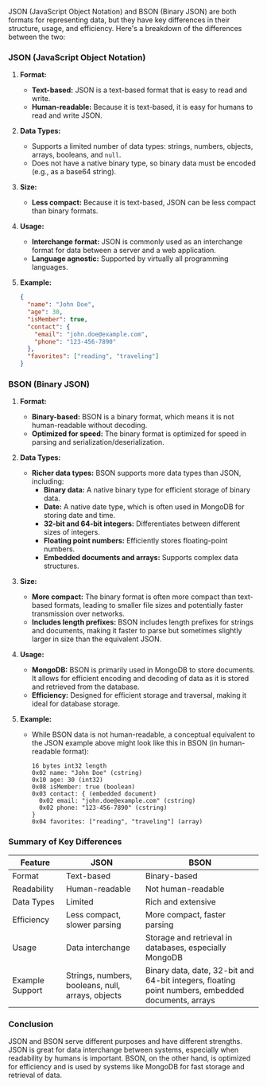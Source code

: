 JSON (JavaScript Object Notation) and BSON (Binary JSON) are both formats for representing data, but they have key differences in their structure, usage, and efficiency. Here's a breakdown of the differences between the two:

### JSON (JavaScript Object Notation)

1. **Format:**
   - **Text-based:** JSON is a text-based format that is easy to read and write.
   - **Human-readable:** Because it is text-based, it is easy for humans to read and write JSON.

2. **Data Types:**
   - Supports a limited number of data types: strings, numbers, objects, arrays, booleans, and `null`.
   - Does not have a native binary type, so binary data must be encoded (e.g., as a base64 string).

3. **Size:**
   - **Less compact:** Because it is text-based, JSON can be less compact than binary formats.

4. **Usage:**
   - **Interchange format:** JSON is commonly used as an interchange format for data between a server and a web application.
   - **Language agnostic:** Supported by virtually all programming languages.

5. **Example:**
   ```json
   {
     "name": "John Doe",
     "age": 30,
     "isMember": true,
     "contact": {
       "email": "john.doe@example.com",
       "phone": "123-456-7890"
     },
     "favorites": ["reading", "traveling"]
   }
   ```

### BSON (Binary JSON)

1. **Format:**
   - **Binary-based:** BSON is a binary format, which means it is not human-readable without decoding.
   - **Optimized for speed:** The binary format is optimized for speed in parsing and serialization/deserialization.

2. **Data Types:**
   - **Richer data types:** BSON supports more data types than JSON, including:
     - **Binary data:** A native binary type for efficient storage of binary data.
     - **Date:** A native date type, which is often used in MongoDB for storing date and time.
     - **32-bit and 64-bit integers:** Differentiates between different sizes of integers.
     - **Floating point numbers:** Efficiently stores floating-point numbers.
     - **Embedded documents and arrays:** Supports complex data structures.

3. **Size:**
   - **More compact:** The binary format is often more compact than text-based formats, leading to smaller file sizes and potentially faster transmission over networks.
   - **Includes length prefixes:** BSON includes length prefixes for strings and documents, making it faster to parse but sometimes slightly larger in size than the equivalent JSON.

4. **Usage:**
   - **MongoDB:** BSON is primarily used in MongoDB to store documents. It allows for efficient encoding and decoding of data as it is stored and retrieved from the database.
   - **Efficiency:** Designed for efficient storage and traversal, making it ideal for database storage.

5. **Example:**
   - While BSON data is not human-readable, a conceptual equivalent to the JSON example above might look like this in BSON (in human-readable format):
     ```
     16 bytes int32 length
     0x02 name: "John Doe" (cstring)
     0x10 age: 30 (int32)
     0x08 isMember: true (boolean)
     0x03 contact: { (embedded document)
       0x02 email: "john.doe@example.com" (cstring)
       0x02 phone: "123-456-7890" (cstring)
     }
     0x04 favorites: ["reading", "traveling"] (array)
     ```

### Summary of Key Differences

| Feature         | JSON                         | BSON                         |
|-----------------|------------------------------|------------------------------|
| Format          | Text-based                   | Binary-based                 |
| Readability     | Human-readable               | Not human-readable           |
| Data Types      | Limited                      | Rich and extensive           |
| Efficiency      | Less compact, slower parsing | More compact, faster parsing |
| Usage           | Data interchange             | Storage and retrieval in databases, especially MongoDB |
| Example Support | Strings, numbers, booleans, null, arrays, objects | Binary data, date, 32-bit and 64-bit integers, floating point numbers, embedded documents, arrays |

### Conclusion

JSON and BSON serve different purposes and have different strengths. JSON is great for data interchange between systems, especially when readability by humans is important. BSON, on the other hand, is optimized for efficiency and is used by systems like MongoDB for fast storage and retrieval of data.